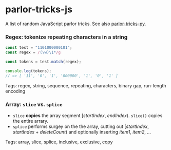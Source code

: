 # parlor-tricks-js
A list of random JavaScript parlor tricks.  See also [parlor-tricks-py](https://github.com/spaceaardvark/parlor-tricks-py/).

### Regex: tokenize repeating characters in a string

```javascript
const test = "1101000000101";
const regex = /(\w)\1*/g

const tokens = test.match(regex);

console.log(tokens); 
// => [ '11', '0', '1', '000000', '1', '0', '1' ]
```

Tags: regex, string, sequence, repeating, characters, binary gap, run-length encoding

### Array: `slice` vs. `splice`

- `slice` **copies** the array segment \[*startIndex*, *endIndex*). `slice()` copies the entire arrary.
- `splice` performs surgey on the the array, cutting out \[*startIndex*, *startIndex* + *deleteCount*) and optionally inserting *item1*, *item2*, ...

Tags: array, slice, splice, inclusive, exclusive, copy
